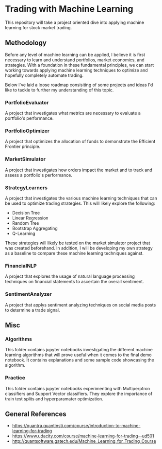 # Trading with Machine Learning
This repository will take a project oriented dive into applying machine learning for stock market trading. 

## Methodology
Before any level of machine learning can be applied, I believe it is first necessary to learn and understand portfolios, market economics, and strategies. With a foundation in these fundamental principles, we can start working towards applying machine learning techniques to optimize and hopefully completely automate trading. 

Below I've laid a loose roadmap consisiting of some projects and ideas I'd like to tackle to further my understanding of this topic.

### PortfolioEvaluator
A project that investigates what metrics are necessary to evaluate a portfolio's performance.

### PortfolioOptimizer
A project that optimizes the allocation of funds to demonstrate the Efficient Frontier principle. 

### MarketSimulator
A project that investigates how orders impact the market and to track and assess a portfolio's performance. 

### StrategyLearners
A project that investigates the various machine learning techniques that can be used to optimize trading strategies. This will likely explore the following:
  - Decision Tree
  - Linear Regression
  - Random Tree
  - Bootstrap Aggregating
  - Q-Learning

These strategies will likely be tested on the market simulator project that was created beforehand. In addition, I will be developing my own strategy as a baseline to compare these machine learning techniques against. 

### FinancialNLP
A project that explores the usage of natural language processing techniques on financial statements to ascertain the overall sentiment.

### SentimentAnalyzer
A project that applys sentiment analyzing techniques on social media posts to determine a trade signal.

## Misc
### Algorithms
This folder contains jupyter notebooks investigating the different machine learning algorithms that will prove useful when it comes to the final demo notebook. It contains explanations and some sample code showcasing the algorithm.

### Practice
This folder contains jupyter notebooks experimenting with Multiperptron classifiers and Support Vector classifiers. They explore the importance of train test splits and hyperparamater optimization. 

## General References
- https://quantra.quantinsti.com/course/introduction-to-machine-learning-for-trading
- https://www.udacity.com/course/machine-learning-for-trading--ud501
- http://quantsoftware.gatech.edu/Machine_Learning_for_Trading_Course

